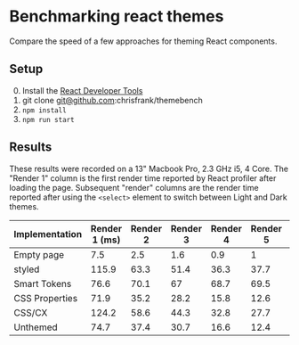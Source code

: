 # Benchmarking react themes
Compare the speed of a few approaches for theming React components.

## Setup
0. Install the [React Developer Tools](https://chrome.google.com/webstore/detail/react-developer-tools/fmkadmapgofadopljbjfkapdkoienihi?hl=en)
1. git clone git@github.com:chrisfrank/themebench
2. `npm install`
3. `npm run start`

## Results
These results were recorded on a 13" Macbook Pro, 2.3 GHz i5, 4 Core.  The
"Render 1" column is the first render time reported by React profiler after
loading the page. Subsequent "render" columns are the render time reported
after using the `<select>` element to switch between Light and Dark themes.

| Implementation | Render 1 (ms) | Render 2 | Render 3 | Render 4 | Render 5 | AVG   |
|----------------|---------------|----------|----------|----------|----------|-------|
| Empty page     | 7.5           | 2.5      | 1.6      | 0.9      | 1        | 2.7   |
| styled         | 115.9         | 63.3     | 51.4     | 36.3     | 37.7     | 60.92 |
| Smart Tokens   | 76.6          | 70.1     | 67       | 68.7     | 69.5     | 70.38 |
| CSS Properties | 71.9          | 35.2     | 28.2     | 15.8     | 12.6     | 32.74 |
| CSS/CX         | 124.2         | 58.6     | 44.3     | 32.8     | 27.7     | 57.52 |
| Unthemed       | 74.7          | 37.4     | 30.7     | 16.6     | 12.4     | 34.36 |


